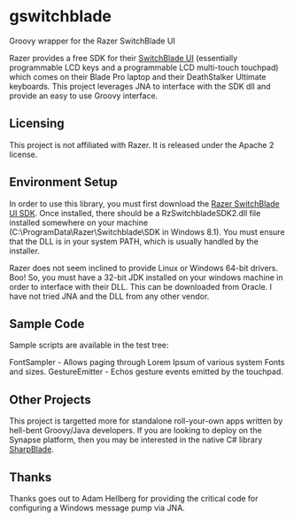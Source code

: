 gswitchblade
============

Groovy wrapper for the Razer SwitchBlade UI

Razer provides a free SDK for their [SwitchBlade UI](http://www.razerzone.com/switchblade-ui) (essentially programmable LCD keys and a programmable LCD multi-touch touchpad) which comes on their Blade Pro laptop and their DeathStalker Ultimate keyboards.  This project leverages JNA to interface with the SDK dll and provide an easy to use Groovy interface.

Licensing
---------
This project is not affiliated with Razer.  It is released under the Apache 2 license.


Environment Setup
-----------------
In order to use this library, you must first download the [Razer SwitchBlade UI SDK](http://developer.razerzone.com/sbui/sbui-sdk/).  Once installed, there should be a RzSwitchbladeSDK2.dll file installed somewhere on your machine (C:\ProgramData\Razer\Switchblade\SDK in Windows 8.1).  You must ensure that the DLL is in your system PATH, which is usually handled by the installer.

Razer does not seem inclined to provide Linux or Windows 64-bit drivers.  Boo!  So, you must have a 32-bit JDK installed on your windows machine in order to interface with their DLL.  This can be downloaded from Oracle.  I have not tried JNA and the DLL from any other vendor.

Sample Code
-----------
Sample scripts are available in the test tree:

FontSampler - Allows paging through Lorem Ipsum of various system Fonts and sizes.
GestureEmitter - Echos gesture events emitted by the touchpad.

Other Projects
--------------
This project is targetted more for standalone roll-your-own apps written by hell-bent Groovy/Java developers.  If you are looking to deploy on the Synapse platform, then you may be interested in the native C# library [SharpBlade](https://github.com/SharpBlade/SharpBlade).

Thanks
------
Thanks goes out to Adam Hellberg for providing the critical code for configuring a Windows message pump via JNA.  
